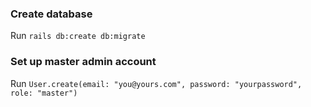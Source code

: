 ### Create database

Run `rails db:create db:migrate`

### Set up master admin account
Run `User.create(email: "you@yours.com", password: "yourpassword", role: "master")`
